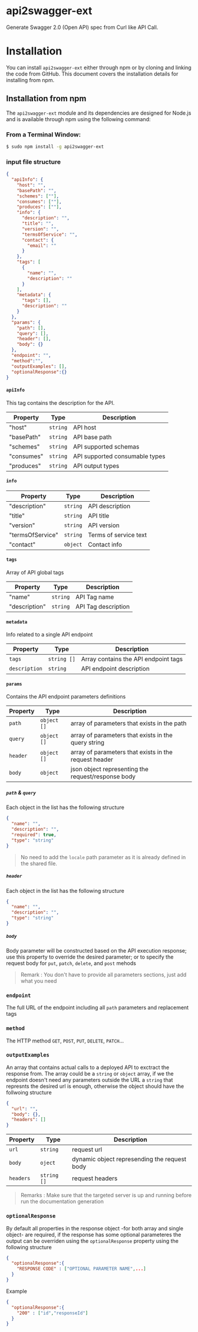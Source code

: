 # api2swagger-ext

Generate Swagger 2.0 (Open API) spec from Curl like API Call.

# Installation

You can install `api2swagger-ext` either through npm or by cloning and linking the code from GitHub.  This document covers the installation details for installing from npm.

## Installation from npm

The `api2swagger-ext` module and its dependencies are designed for Node.js and is available through npm using the following command:

### From a Terminal Window:
```bash
$ sudo npm install -g api2swagger-ext
```

### input file structure

``` json
{
  "apiInfo": {    
    "host": "",
    "basePath": "",
    "schemes": [""],
    "consumes": [""],
    "produces": [""],
    "info": {
      "description": "",
      "title": "",
      "version": "",
      "termsOfService": "",
      "contact": {
        "email": ""
      }
    },
    "tags": [
      {
        "name": "",
        "description": ""
      }
    ],
    "metadata": {
      "tags": [],
      "description": ""
    }
  },
  "params": {
    "path": [],
    "query": [],
    "header": [],
    "body": {}    
  },
  "endpoint": "",
  "method":"",
  "outputExamples": [],
  "optionalResponse":{}
}
```

#### `apiInfo`
This tag contains the description for the API.

|Property|Type|Description
|--|--|--|
|"host"|`string`|API host
|"basePath"|`string`|API base path
|"schemes"|`string`|API supported schemas
|"consumes"|`string`|API supported consumable types
|"produces"|`string`|API output types


#### `info`
|Property|Type|Description
|--|--|--|
|"description"|`string`|API description
|"title"|`string`|API title
|"version"|`string`|API version
|"termsOfService"|`string`|Terms of service text
|"contact"|`object`|Contact info

#### `tags`
Array of API global tags

|Property|Type|Description
|--|--|--|
|"name"|`string`|API Tag name
|"description"|`string`|API Tag description

#### `metadata`
Info related to a single API endpoint

|Property|Type|Description
|--|--|--|
|`tags`|`string []`|Array contains the API endpoint tags
|`description`|`string`|API endpoint description

#### `params`
Contains the API endpoint parameters definitions

|Property|Type|Description
|--|--|--|
|`path`|`object []`|array of parameters that exists in the path|
|`query`|`object []`|array of parameters that exists in the query string|
|`header`|`object []`|array of parameters that exists in the request header|
|`body`|`object`|json object representing the request/response body|

##### `path` & `query`
Each object in the list has the following structure

``` json
{
  "name": "",
  "description": "",
  "required": true,
  "type": "string"
}
```

> No need to add the `locale` path parameter as it is already defined in the shared file.

##### `header`
Each object in the list has the following structure

``` json
{
  "name": "",
  "description": "",
  "type": "string"
}
```

##### `body`
 Body parameter will be constructed based on the API execution response; use this property to override the desired parameter; or to specify the request body for `put`, `patch`, `delete`, and `post` mehods

> Remark : You don't have to provide all parameters sections, just add what you need

### `endpoint`
The full URL of the endpoint including all `path` parameters and replacement tags

### `method`
The HTTP method `GET`, `POST`, `PUT`, `DELETE`, `PATCH`...

### `outputExamples`
An array that contains actual calls to a deployed API to exctract the response from.
The array could be a `string` or `object` array, if we the endpoint doesn't need any parameters outside the URL a `string` that represnts the desired url is enough, otherwise the object should have the follwoing structure

``` json
{
  "url": "",
  "body": {},
  "headers": []
}
```

|Property|Type|Description
|--|--|--|
|`url`|`string`|request url
|`body`|`oject`|dynamic object represending the request body
|`headers`|`string []`|request headers

> Remarks : Make sure that the targeted server is up and running before run the documentation generation

### `optionalResponse`
By default all properties in the response object -for both array and single object- are required, if the response has some optional parameteres the output can be overriden using the `optionalResponse` property using the following structure

```json
{
  "optionalResponse":{
    "RESPONSE CODE" : ["OPTIONAL PARAMETER NAME",...]
  }
}
```

Example
```json
{
  "optionalResponse":{
    "200" : ["id","responseId"]
  }
}
```